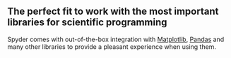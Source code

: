 ## The perfect fit to work with the most important libraries for scientific programming

Spyder comes with out-of-the-box integration with [Matplotlib](https://matplotlib.org/), [Pandas](https://pandas.pydata.org/) and many other libraries to provide a pleasant experience when using them.
